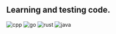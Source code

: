 ## Learning and testing code.

![cpp](https://github.com/liubang/laboratory/actions/workflows/build_cpp.yml/badge.svg?branch=main)
![go](https://github.com/liubang/laboratory/actions/workflows/build_go.yml/badge.svg?branch=main)
![rust](https://github.com/liubang/laboratory/actions/workflows/build_rust.yml/badge.svg?branch=main)
![java](https://github.com/liubang/laboratory/actions/workflows/build_java.yml/badge.svg?branch=main)
